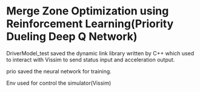 # Merge Zone Optimization using Reinforcement Learning(Priority Dueling Deep Q Network)

DriverModel_test saved the dynamic link library written by C++ which used to interact with Vissim to send status input and acceleration output.

prio saved the neural network for training.

Env used for control the simulator(Vissim)

